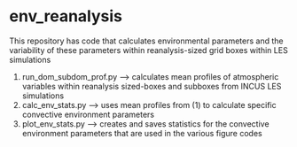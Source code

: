 # env_reanalysis

This repository has code that calculates environmental parameters and the variability of these parameters within reanalysis-sized grid boxes within LES simulations

1) run_dom_subdom_prof.py --> calculates mean profiles of atmospheric variables within reanalysis sized-boxes and subboxes from INCUS LES simulations
2) calc_env_stats.py --> uses mean profiles from (1) to calculate specific convective environment parameters
3) plot_env_stats.py --> creates and saves statistics for the convective environment parameters that are used in the various figure codes 
